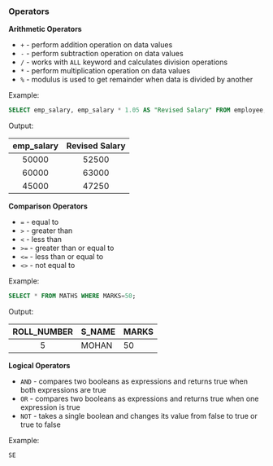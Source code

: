 
### Operators

**Arithmetic Operators**
- `+` - perform addition operation on data values
- `-` - perform subtraction operation on data values
- `/` - works with `ALL` keyword and calculates division operations
- `*` - perform multiplication operation on data values
- `%` - modulus is used to get remainder when data is divided by another

Example:

```sql
SELECT emp_salary, emp_salary * 1.05 AS "Revised Salary" FROM employee;
```

Output:

| emp_salary | Revised Salary |
|:----------:|:--------------:|
|   50000    |     52500      |
|   60000    |     63000      |
|   45000    |     47250      |
**Comparison Operators**
- `=` - equal to
- `>` - greater than
- `<` - less than
- `>=` - greater than or equal to
- `<=` - less than or equal to
- `<>` - not equal to

Example:

```sql
SELECT * FROM MATHS WHERE MARKS=50;
```

Output:

| ROLL_NUMBER | S_NAME | MARKS |
|:-----------:| ------ | ----- |
|      5      | MOHAN  | 50    |

**Logical Operators**
- `AND` - compares two booleans as expressions and returns true when both expressions are true
- `OR` - compares two booleans as expressions and returns true when one expression is true
- `NOT` - takes a single boolean and changes its value from false to true or true to false

Example:

```sql
SE
```